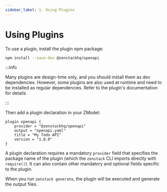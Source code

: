 ```yaml
---
sidebar_label: 1. Using Plugins
---
```


# Using Plugins

To use a plugin, install the plugin npm package:

```bash
npm install --save-dev @zenstackhq/openapi
```

:::info

Many plugins are design-time only, and you should install them as dev dependencies. However, some plugins are also used at runtime and need to be installed as regular dependencies. Refer to the plugin's documentation for details.

:::

Then add a plugin declaration in your ZModel:

```zmodel title="schema.zmodel"
plugin openapi {
    provider = "@zenstackhq/openapi"
    output = "openapi.yaml"
    title = "My Todo API"
    version = "1.0.0"
}
```

A plugin declaration requires a mandatory `provider` field that specifies the package name of the plugin (which the `zenstack` CLI imports directly with `require()`). It can also contain other mandatory and optional fields specific to the plugin.

When you run `zenstack generate`, the plugin will be executed and generate the output files.
